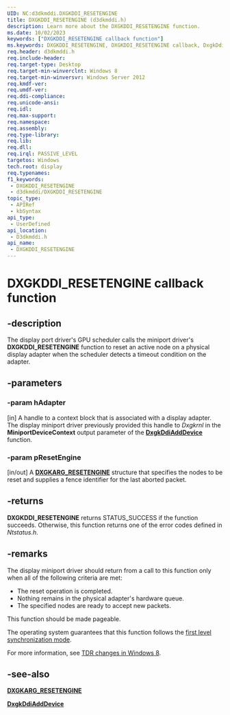 ```yaml
---
UID: NC:d3dkmddi.DXGKDDI_RESETENGINE
title: DXGKDDI_RESETENGINE (d3dkmddi.h)
description: Learn more about the DXGKDDI_RESETENGINE function.
ms.date: 10/02/2023
keywords: ["DXGKDDI_RESETENGINE callback function"]
ms.keywords: DXGKDDI_RESETENGINE, DXGKDDI_RESETENGINE callback, DxgkDdiResetEngine, DxgkDdiResetEngine callback function [Display Devices], d3dkmddi/DxgkDdiResetEngine, display.dxgkddiresetengine
req.header: d3dkmddi.h
req.include-header: 
req.target-type: Desktop
req.target-min-winverclnt: Windows 8
req.target-min-winversvr: Windows Server 2012
req.kmdf-ver: 
req.umdf-ver: 
req.ddi-compliance: 
req.unicode-ansi: 
req.idl: 
req.max-support: 
req.namespace: 
req.assembly: 
req.type-library: 
req.lib: 
req.dll: 
req.irql: PASSIVE_LEVEL
targetos: Windows
tech.root: display
req.typenames: 
f1_keywords:
 - DXGKDDI_RESETENGINE
 - d3dkmddi/DXGKDDI_RESETENGINE
topic_type:
 - APIRef
 - kbSyntax
api_type:
 - UserDefined
api_location:
 - D3dkmddi.h
api_name:
 - DXGKDDI_RESETENGINE
---
```


# DXGKDDI_RESETENGINE callback function

## -description

The display port driver's GPU scheduler calls the miniport driver's **DXGKDDI_RESETENGINE** function to reset an active node on a physical display adapter when the scheduler detects a timeout condition on the adapter.

## -parameters

### -param hAdapter

[in] A handle to a context block that is associated with a display adapter. The display miniport driver previously provided this handle to *Dxgkrnl* in the **MiniportDeviceContext** output parameter of the [**DxgkDdiAddDevice**](../dispmprt/nc-dispmprt-dxgkddi_add_device.md) function.

### -param pResetEngine

[in/out] A [**DXGKARG_RESETENGINE**](ns-d3dkmddi-_dxgkarg_resetengine.md) structure that specifies the nodes to be reset and supplies a fence identifier for the last aborted packet.

## -returns

**DXGKDDI_RESETENGINE** returns STATUS_SUCCESS if the function succeeds. Otherwise, this function returns one of the error codes defined in *Ntstatus.h*.

## -remarks

The display miniport driver should return from a call to this function only when all of the following criteria are met:

* The reset operation is completed.
* Nothing remains in the physical adapter's hardware queue.
* The specified nodes are ready to accept new packets.

This function should be made pageable.

The operating system guarantees that this function follows the [first level synchronization mode](/windows-hardware/drivers/display/threading-and-synchronization-first-level).

For more information, see [TDR changes in Windows 8](/windows-hardware/drivers/display/tdr-changes-in-windows-8).

## -see-also

[**DXGKARG_RESETENGINE**](ns-d3dkmddi-_dxgkarg_resetengine.md)

[**DxgkDdiAddDevice**](../dispmprt/nc-dispmprt-dxgkddi_add_device.md)
